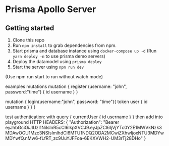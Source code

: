 # Prisma Apollo Server 



## Getting started

1. Clone this repo
2. Run `npm install` to grab dependencies from npm.
3. Start prisma and database instance using `docker-compose up -d` (Run `yarn deploy -n` to use prisma demo servers)
4. Deploy the datamodel using `prisma deploy`
5. Start the server using `npm run dev`

(Use npm run start to run without watch mode)

examples mutations
mutation {
  register (username: "john", password:"time") {
    id
    username
  }
}



mutation {
  login(username:"john", password: "time"){
    token 
    user {
      id
      username
    }
  }
}

test authentication:
with query
{
  currentUser {
    id
    username
  }
}
then add into playground HTTP HEADERS:
{
  "Authorization": "Bearer eyJhbGciOiJIUzI1NiIsInR5cCI6IkpXVCJ9.eyJpZCI6IjVjYTc0Y2E1MWVkNzk3MDAwOGU1Mzc3NSIsImlhdCI6MTU1NDQ2ODA2MCwiZXhwIjoxNTU3MDYwMDYwfQ.nMw6-fLfRT_zc9UuYJFFoa-6EKXVWH2-UM3rTj28DHo"
}
 

